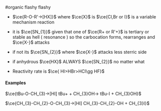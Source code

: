 #organic flashy flashy

- $\ce{R-O-R'->[HX]}$ where $\ce{X}$ is $\ce{Cl,Br or I}$ is a variable mechanism reaction

- it is $\ce{SN_{1}}$ given that one of $\ce{R+ or R'+}$ is tertiary or stable as hell ( resonance ) so the carbocation forms, rearranges and $\ce{X-}$ attacks
- if not its $\ce{SN_{2}}$ where $\ce{X-}$ attacks less sterric side
- if anhydrous $\ce{HX}$ ALWAYS $\ce{SN_{2}}$ no matter what

- Reactivity rate is $\ce{ HI>HBr>HCl\gg HF}$

#### Examples

$\ce{tBu-O-CH_{3}->[HI] tBu+ + CH_{3}OH-> tBu-I + CH_{3}OH}$

$\ce{CH_{3}-CH_{2}-O-CH_{3}->[HI] CH_{3}-CH_{2}-OH + CH_{3}I}$



